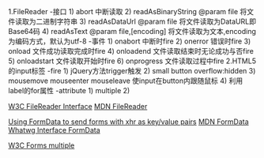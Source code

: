 1.FileReader
  -接口
    1) abort 中断读取
    2) readAsBinaryString @param file 将文件读取为二进制字符串
    3) readAsDataUrl @param file 将文件读取为DataURL即Base64码
    4) readAsText @param file,[encoding] 将文件读取为文本,encoding为编码方式，默认为utf-8
  -事件
    1) onabort 中断时fire
    2) onerror 错误时fire
    3) onload 文件成功读取完成时fire
    4) onloadend 文件读取结束时无论成功与否fire
    5) onloadstart 文件读取开始时fire
    6) onprogress 文件读取过程中fire
2.HTML5的input标签
  -fire
    1) jQuery方法trigger触发
    2) small button overflow:hidden
    3) mousemove mouseenter mouseleave 使input在button内跟随鼠标
    4) 利用label的for属性
  -attribute
    1) multiple
    2) 


[W3C FileReader Interface](http://www.w3.org/TR/FileAPI/)
[MDN FileReader](https://developer.mozilla.org/en-US/docs/Web/API/FileReader?redirectlocale=en-US&redirectslug=DOM%2FFileReader)

[Using FormData to send forms with xhr as key/value pairs](http://robertnyman.com/2013/02/11/using-formdata-to-send-forms-with-xhr-as-keyvalue-pairs/)
[MDN FormData](https://developer.mozilla.org/en-US/docs/Web/API/FormData)
[Whatwg Interface FormData](http://xhr.spec.whatwg.org/#interface-formdata)

[W3C Forms multiple](http://www.w3.org/html/wg/drafts/html/master/forms.html#multipart-form-data)